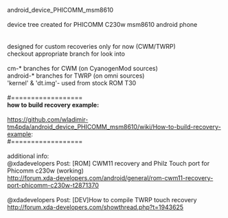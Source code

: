 android_device_PHICOMM_msm8610 <br>
<br> device tree created for PHICOMM C230w msm8610 android phone<br>
<br>
<br>designed for custom recoveries only for now (CWM/TWRP)
<br>checkout appropriate branch for look into<br>
<br>cm-* branches for CWM (on CyanogenMod sources)
<br>android-* branches for TWRP (on omni sources)
<br>'kernel' & 'dt.img'- used from stock ROM T30
<br> 
<br>#==================
<br><b>how to build recovery example:</b><br>
<br>https://github.com/wladimir-tm4pda/android_device_PHICOMM_msm8610/wiki/How-to-build-recovery-example:
<br>#==================
<br>
<br>additional info:
<br>@xdadevelopers Post: [ROM] CWM11 recovery and Philz Touch port for Phicomm c230w (working)
<br>http://forum.xda-developers.com/android/general/rom-cwm11-recovery-port-phicomm-c230w-t2871370
<br>
<br>@xdadevelopers Post: [DEV]How to compile TWRP touch recovery
<br>http://forum.xda-developers.com/showthread.php?t=1943625
<br>
